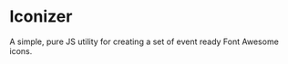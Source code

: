 Iconizer
========

A simple, pure JS utility for creating a set of event ready Font Awesome icons. 
